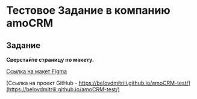 # Тестовое Задание в компанию amoCRM

## Задание

**Сверстайте страницу по макету.**

[Ссылка на макет Figma](https://www.figma.com/file/XCumqL9ZTG2h2BXpSbhaAG/%D0%A2%D0%B5%D1%81%D1%82%D0%BE%D0%B2%D0%BE%D0%B5-Front-end-%D0%9D%D0%BE%D1%8F%D0%B1%D1%80%D1%8C'23?type=design&mode=design&t=Ic40eggB49uUNtfq-1)

[Ссылка на проект GitHub - https://belovdmitriii.github.io/amoCRM-test/](https://belovdmitriii.github.io/amoCRM-test/)
